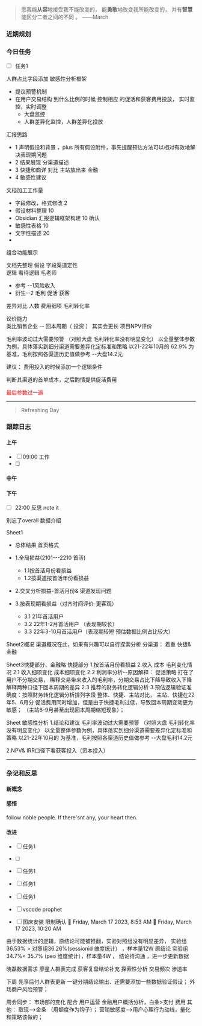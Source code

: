 > 愿我能**从容**地接受我不能改变的，
>          能**勇敢**地改变我所能改变的，
>          并有**智慧**能区分二者之间的不同 。 ——March


### 近期规划



### 今日任务
- [ ] 任务1



人群占比字段添加
敏感性分析框架
- 提议预警机制
-   在用户交易结构  到什么比例的时候 控制相应 的促活和获客费用投放，  实时监控，实时调整
	- 大盘监控
	- 人群差异化监控，人群差异化投放

汇报思路
- 1 声明假设和背景 ，plus  所有假设附件，事先提醒预估方法可以相对有效地解决表现期问题
- 2 结果展现 分渠道描述
- 3  快捷和商详 对比 主站放出来  金融
- 4 敏感性建议  

文档加工工作量
- 字段修改，格式修改 2
- 假设材料整理  10
- Obsidian 汇报逻辑框架构建 10  确认
- 敏感性表格  10
- 文字性描述 20
- 

组合功能展示 

文档先整理   假设
字段渠道定性  
逻辑   看待逻辑
毛老师  
- 参考  --1风险收入
- 衍生--2 毛利   促活   获客

差异对比 
人数
费用细项
毛利转化率  


议价能力  
类比销售企业  --
回本周期（ 投资 ） 其实会更长 项目NPV评价



毛利率波动过大需要预警  （对照大盘 毛利转化率没有明显变化）
以全量整体参数为例，具体落实到细分渠道需要差异化定标准和策略
以21-22年10月的 62.9%  为基准，毛利按照各渠道历史值做参考  --大盘14.2元


建议：
费用投入的时候添加一个逻辑条件

判断其渠道的首单成本，之后酌情提供促活费用

<font color="#ff0000">最后参数过一遍</font>

---------

> Refreshing Day 

### 跟踪日志

#### 上午
- [ ] 09:00 工作
- [ ] 

#### 中午



#### 下午
- [ ] 22:00 反思 note it


别忘了overall 数据介绍

Sheet1
- 总体结果 首页格式
- 1.全局损益(2101---2210 首活)
	- 1.1按首活月份看损益
	- 1.2按渠道按首活年份看损益 

- 2.交叉分析损益-首活月份& 渠道发现问题

- 3.按表现期看损益（对齐时间评价-更客观）
	- 3.1 21年首活用户 
	- 3.2 22年1-2月首活用户 （表现期较长）
	- 3.3 22年3-10月首活用户（表现期较短 预估数据比例占比较大）


Sheet2概况
渠道概况在此，如果有兴趣可以自行探索分析
分渠道： 着重 快捷& 金融

Sheet3快捷部分、金融略
快捷部分
1.按首活月份看损益
2.收入 成本  毛利变化情况
2.1 收入细项变化   成本细项变化 
2.2 利润率分析--原因解释：  促活策略 打在了用户不分期交易， 稀释交易带来收入的毛利率，分期交易占比下降导致收入下降
  解释两种口径下回本周期的差异
2.3  推荐的财务转化逻辑分析
3.预估逻辑验证准确度：按照财务转化逻辑分析排列字段
整体、快捷、主站对比，
主站、快捷在22年5、6月分 促活费用同时增加，但是由于快捷毛利过低，导致回本周期变动更为敏感；
（主站8-9月甚至出现回本周期缩短现象）；


Sheet 敏感性分析
1.结论和建议
毛利率波动过大需要预警  （对照大盘 毛利转化率没有明显变化）
以全量整体参数为例，具体落实到细分渠道需要差异化定标准和策略
以21-22年10月的  为基准，毛利按照各渠道历史值做参考  --大盘毛利14.2元

2.NPV& IRR口径下看获客投入（资本投入）










-------

### 杂记和反思


#### 新概念


#### 感悟
follow noble people.
If there'snt  any,  your heart then.

#### 改进

- [ ] 任务1
- [ ] 
- [ ] 任务1
- [ ] 任务1
- [ ] 任务1
- [ ] vscode  prophet  
- [ ] 图床安装  限制确认
🍅 Friday, March 17 2023, 8:53 AM
🍅 Friday, March 17 2023, 10:20 AM


由于数据统计的逻辑，原结论可能被推翻，实验对照组没有明显差异，
实验组 36.53% >  对照组36.26%(sessionid  维度统计） ，样本量12W
原结论  实验组34.7%<  35.7% (peo  维度统计），样本量4W   ，   结论待沟通  ，进一步更新数据


晓磊数据需求
廖星人群表完成
获客复盘结论补充
探索性分析  交易频次  渗透率

下周
先享后付人群表更新
一键分期结论输出、还需要添加一些数据验证假设；
外场商户风险预警；



周会同步：
市场部的变化 配合
用户运营 金融用户概括分析，白条>支付 费用
其他：
取现-->金条 （用额度作为钩子）；
营销敏感度-->用户心理行为动线，量化和策略该做的；